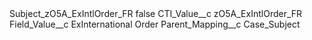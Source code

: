 <?xml version="1.0" encoding="UTF-8"?>
<CustomMetadata xmlns="http://soap.sforce.com/2006/04/metadata" xmlns:xsi="http://www.w3.org/2001/XMLSchema-instance" xmlns:xsd="http://www.w3.org/2001/XMLSchema">
    <label>Subject_zO5A_ExIntlOrder_FR</label>
    <protected>false</protected>
    <values>
        <field>CTI_Value__c</field>
        <value xsi:type="xsd:string">zO5A_ExIntlOrder_FR</value>
    </values>
    <values>
        <field>Field_Value__c</field>
        <value xsi:type="xsd:string">ExInternational Order</value>
    </values>
    <values>
        <field>Parent_Mapping__c</field>
        <value xsi:type="xsd:string">Case_Subject</value>
    </values>
</CustomMetadata>

